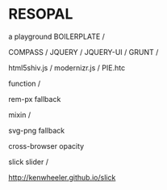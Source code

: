 # RESOPAL
a playground BOILERPLATE /


COMPASS / JQUERY / JQUERY-UI / GRUNT /


html5shiv.js / modernizr.js / PIE.htc


function / 

rem-px fallback


mixin /

svg-png fallback

cross-browser opacity


slick slider / 

http://kenwheeler.github.io/slick



